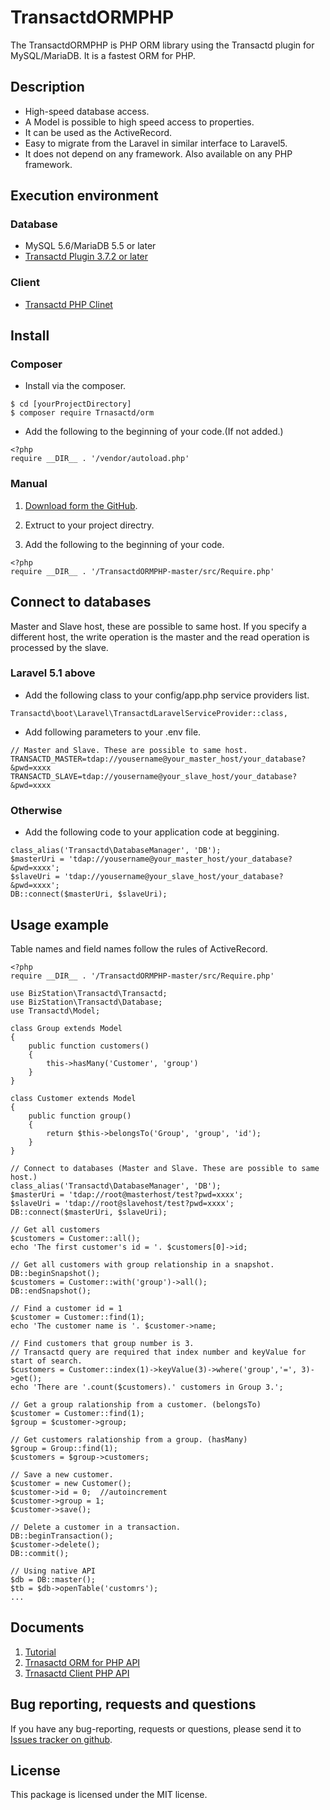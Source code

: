 TransactdORMPHP
===============================================================================
The TransactdORMPHP is PHP ORM library using the Transactd plugin for MySQL/MariaDB.
It is a fastest ORM for PHP.


Description
-------------------------------------------------------------------------------
- High-speed database access.
- A Model is possible to high speed access to properties.
- It can be used as the ActiveRecord.
- Easy to migrate from the Laravel in similar interface to Laravel5.
- It does not depend on any framework. Also available on any PHP framework. 


Execution environment
-------------------------------------------------------------------------------
### Database
- MySQL 5.6/MariaDB 5.5 or later
- [Transactd Plugin 3.7.2 or later](http://www.bizstation.jp/en/transactd/documents/install_plugin.html)

### Client
- [Transactd PHP Clinet](http://www.bizstation.jp/en/transactd/documents/install_guide_php.html)


Install
-------------------------------------------------------------------------------
### Composer
* Install via the composer.
```
$ cd [yourProjectDirectory]
$ composer require Trnasactd/orm
```
* Add the following to the beginning of your code.(If not added.)
```
<?php
require __DIR__ . '/vendor/autoload.php'
```
### Manual
1. [Download form the GitHub](https://github.com/bizstation/TransactdORMPHP/archive/master.zip).

2. Extruct to your project directry.
3. Add the following to the beginning of your code.
```
<?php
require __DIR__ . '/TransactdORMPHP-master/src/Require.php'
```


Connect to databases
-------------------------------------------------------------------------------
Master and Slave host, these are possible to same host.
If you specify a different host, the write operation is the master and the read
 operation is processed by the slave.

### Laravel 5.1 above
* Add the following class to your config/app.php service providers list.
```
Transactd\boot\Laravel\TransactdLaravelServiceProvider::class,
```
* Add following parameters to your .env file.
```
// Master and Slave. These are possible to same host.
TRANSACTD_MASTER=tdap://yousername@your_master_host/your_database?&pwd=xxxx
TRANSACTD_SLAVE=tdap://yousername@your_slave_host/your_database?&pwd=xxxx

```

### Otherwise
* Add the following code to your application code at beggining.
```
class_alias('Transactd\DatabaseManager', 'DB');
$masterUri = 'tdap://yousername@your_master_host/your_database?&pwd=xxxx';
$slaveUri = 'tdap://yousername@your_slave_host/your_database?&pwd=xxxx';
DB::connect($masterUri, $slaveUri);

```


Usage example
-------------------------------------------------------------------------------
Table names and field names follow the rules of ActiveRecord.

```php:
<?php
require __DIR__ . '/TransactdORMPHP-master/src/Require.php'

use BizStation\Transactd\Transactd;
use BizStation\Transactd\Database;
use Transactd\Model;

class Group extends Model
{
	public function customers()
	{
		this->hasMany('Customer', 'group')
	}
}

class Customer extends Model
{
	public function group()
	{
		return $this->belongsTo('Group', 'group', 'id');
	}
}

// Connect to databases (Master and Slave. These are possible to same host.)
class_alias('Transactd\DatabaseManager', 'DB');
$masterUri = 'tdap://root@masterhost/test?pwd=xxxx';
$slaveUri = 'tdap://root@slavehost/test?pwd=xxxx';
DB::connect($masterUri, $slaveUri);

// Get all customers
$customers = Customer::all();
echo 'The first customer's id = '. $customers[0]->id;

// Get all customers with group relationship in a snapshot.
DB::beginSnapshot();
$customers = Customer::with('group')->all();
DB::endSnapshot();

// Find a customer id = 1
$customer = Customer::find(1);
echo 'The customer name is '. $customer->name;

// Find customers that group number is 3.
// Transactd query are required that index number and keyValue for start of search.
$customers = Customer::index(1)->keyValue(3)->where('group','=', 3)->get();
echo 'There are '.count($customers).' customers in Group 3.';

// Get a group ralationship from a customer. (belongsTo)
$customer = Customer::find(1);
$group = $customer->group;

// Get customers ralationship from a group. (hasMany)
$group = Group::find(1);
$customers = $group->customers;

// Save a new customer.
$customer = new Customer();
$customer->id = 0;  //autoincrement
$customer->group = 1;
$customer->save();

// Delete a customer in a transaction.
DB::beginTransaction();
$customer->delete();
DB::commit();

// Using native API
$db = DB::master();
$tb = $db->openTable('customrs');
...

```


Documents
-------------------------------------------------------------------------------
1. [Tutorial](http://www.bizstation.jp/en/transactd/documents/tutorial_php_orm.html)
2. [Trnasactd ORM for PHP API](http://www.bizstation.jp/en/transactd/documents/php/orm/index.html)
3. [Trnasactd Client PHP API](http://www.bizstation.jp/en/transactd/documents/php/api/index.html)


Bug reporting, requests and questions
-------------------------------------------------------------------------------
If you have any bug-reporting, requests or questions, please send it to
[Issues tracker on github](https://github.com/bizstation/TransactdORMPHP/issues).


License
-------------------------------------------------------------------------------
This package is licensed under the MIT license.
